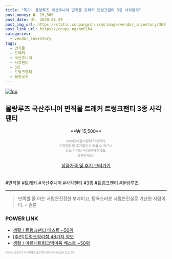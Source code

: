 ```yaml
--- 
title: "특가! 물랑루즈 국산주니어 면직물 트래커 트렁크팬티 3종 사각팬티" 
post_money: ₩. 15,500 
post_date: dt. 2020.01.29 
post_img_url: https://static.coupangcdn.com/image/vendor_inventory/369f/c8a7206eea45be794875258406bb82e0f27f27e128c6f3a3a678338d8a83.jpg 
post_link_url: https://coupa.ng/bnFLh4 
categories: 
  - vendor_inventory 
tags: 
  - 면직물 
  - 트래커 
  - 국산주니어 
  - 사각팬티 
  - 3종 
  - 트렁크팬티 
  - 물랑루즈 
--- 
```

[![foo](https://static.coupangcdn.com/image/vendor_inventory/369f/c8a7206eea45be794875258406bb82e0f27f27e128c6f3a3a678338d8a83.jpg)](https://coupa.ng/bnFLh4) 

## 물랑루즈 국산주니어 면직물 트래커 트렁크팬티 3종 사각팬티 
<p style="text-align: center;">**₩ 15,500**</p> 
<p style="text-align: center;"><span style="color: #898c8f; font-family: Georgia,Times,serif; font-size: 0.75em;">2020년01월29일에 작성되어, <br>가격변동 및 추가할인이 있을 수 있으니,<br> 상품 가격을 꼭!확인해주세요.<br>행복하세요~</span> 
</p>	 
<div markdown="0" style="text-align: center;"><a href="https://coupa.ng/bnFLh4" class="btn btn--success">상품가격 및 후기 보러가기</a></div> 
<br><br> 
  #면직물 #트래커 #국산주니어 #사각팬티 #3종 #트렁크팬티 #물랑루즈 
<hr> 

> 만족할 줄 아는 사람은진정한 부자이고, 탐욕스러운 사람은진실로 가난한 사람이다. – 솔론 


### POWER LINK

* <a href="https://blog.naver.com/santokki14/221788368004" target="_blank">생활 / 트렁크팬티 베스트 ~50위</a>
* <a href="https://blog.naver.com/fasyy4321/221790673180" target="_blank">[추천]트렁크정리함 48가지 정보</a>
* <a href="https://blog.naver.com/santokki14/221776557915" target="_blank">생활 / 마르니트렁크백미듐 베스트 ~50위</a>

<span style="color: #898c8f; font-family: Georgia,Times,serif; font-size: 0.55em;">파트너스활동으로 작성자에게 일정액의 커미션이 제공될수 있습니다.</span> 
